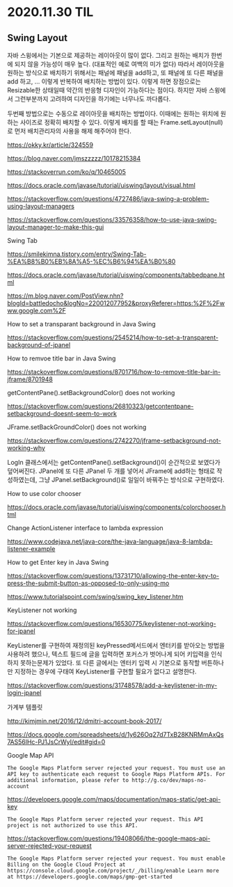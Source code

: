 # 2020.11.30 TIL

## Swing Layout

자바 스윙에서는 기본으로 제공하는 레이아웃이 많이 없다. 그리고 원하는 배치가 한번에 되지 않을 가능성이 매우 높다. (대표적인 예로 여백의 미가 없다) 따라서 레이아웃을 원하는 방식으로 배치하기 위해서는 패널에 패널을 add하고, 또 패널에 또 다른 패널을 add 하고, ... 이렇게 반복하여 배치하는 방법이 있다. 이렇게 하면 장점으로는 Resizable한 상태일때 약간의 반응형 디자인이 가능하다는 점이다. 하지만 자바 스윙에서 그런부분까지 고려하여 디자인을 하기에는 너무나도 까다롭다.

두번째 방법으로는 수동으로 레이아웃을 배치하는 방법이다. 이때에는 원하는 위치에 원하는 사이즈로 정확히 배치할 수 있다. 이렇게 배치를 할 때는 Frame.setLayout(null)로 먼저 배치관리자의 사용을 해제 해주어야 한다.

https://okky.kr/article/324559

https://blog.naver.com/jmszzzzz/10178215384

https://stackoverrun.com/ko/q/10465005

https://docs.oracle.com/javase/tutorial/uiswing/layout/visual.html

https://stackoverflow.com/questions/4727486/java-swing-a-problem-using-layout-managers

https://stackoverflow.com/questions/33576358/how-to-use-java-swing-layout-manager-to-make-this-gui



Swing Tab

https://smilekimna.tistory.com/entry/Swing-Tab-%EA%B8%B0%EB%8A%A5-%EC%B6%94%EA%B0%80

https://docs.oracle.com/javase/tutorial/uiswing/components/tabbedpane.html

https://m.blog.naver.com/PostView.nhn?blogId=battledocho&logNo=220012077952&proxyReferer=https:%2F%2Fwww.google.com%2F



How to set a transparant background in Java Swing

https://stackoverflow.com/questions/2545214/how-to-set-a-transparent-background-of-jpanel

How to remvoe title bar in Java Swing

https://stackoverflow.com/questions/8701716/how-to-remove-title-bar-in-jframe/8701948

getContentPane().setBackgroundColor() does not working

https://stackoverflow.com/questions/26810323/getcontentpane-setbackground-doesnt-seem-to-work

JFrame.setBackGroundColor() does not working

https://stackoverflow.com/questions/2742270/jframe-setbackground-not-working-why

LogIn 클래스에서는 getContentPane().setBackground()이 순간적으로 보였다가 덮어써진다. JPanel에 또 다른 JPanel 두 개를 넣어서 JFrame에 add하는 형태로 작성하였는데, 그냥 JPanel.setBackground()로 일일이 바꿔주는 방식으로 구현하였다.

How to use color chooser

https://docs.oracle.com/javase/tutorial/uiswing/components/colorchooser.html

Change ActionListener interface to lambda expression

https://www.codejava.net/java-core/the-java-language/java-8-lambda-listener-example

How to get Enter key in Java Swing

https://stackoverflow.com/questions/13731710/allowing-the-enter-key-to-press-the-submit-button-as-opposed-to-only-using-mo

https://www.tutorialspoint.com/swing/swing_key_listener.htm

KeyListener not working

https://stackoverflow.com/questions/16530775/keylistener-not-working-for-jpanel

KeyListener를 구현하여 재정의된 keyPressed메서드에서 엔터키를 받아오는 방법을 사용하려 했으나, 텍스트 필드에 글을 입력하면 포커스가 벗어나게 되어 키입력을 인식하지 못하는문제가 있었다. 또 다른 글에서는 엔터키 입력 시 기본으로 동작할 버튼하나만 지정하는 경우에 구태여 KeyListener를 구현할 필요가 없다고 설명한다.

https://stackoverflow.com/questions/31748578/add-a-keylistener-in-my-login-jpanel



가계부 템플릿

http://kimjmin.net/2016/12/dmitri-account-book-2017/

https://docs.google.com/spreadsheets/d/1y626Oq27d7TxB28KNRMmAxQs7AS56lHc-PJ1JsCrWyI/edit#gid=0



Google Map API

```
The Google Maps Platform server rejected your request. You must use an API key to authenticate each request to Google Maps Platform APIs. For additional information, please refer to http://g.co/dev/maps-no-account
```

https://developers.google.com/maps/documentation/maps-static/get-api-key

```
The Google Maps Platform server rejected your request. This API project is not authorized to use this API.
```

https://stackoverflow.com/questions/19408066/the-google-maps-api-server-rejected-your-request

```
The Google Maps Platform server rejected your request. You must enable Billing on the Google Cloud Project at https://console.cloud.google.com/project/_/billing/enable Learn more at https://developers.google.com/maps/gmp-get-started
```
